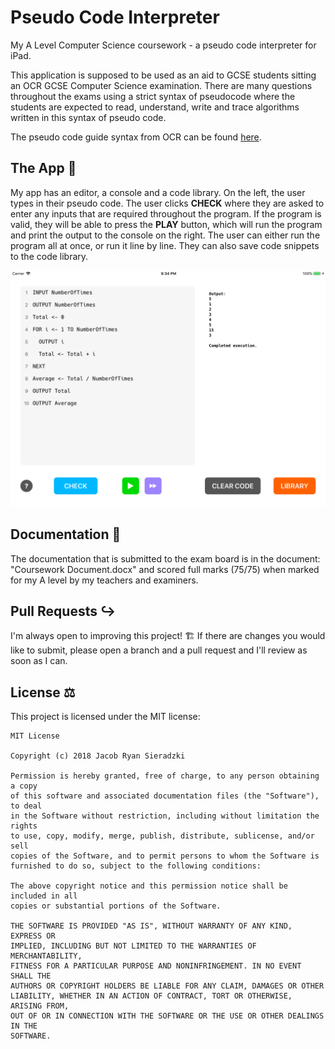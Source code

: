 # Pseudo Code Interpreter
My A Level Computer Science coursework - a pseudo code interpreter for iPad.

This application is supposed to be used as an aid to GCSE students sitting an OCR GCSE Computer Science examination. There are many questions throughout the exams using a strict syntax of pseudocode where the students are expected to read, understand, write and trace algorithms written in this syntax of pseudo code. 

The pseudo code guide syntax from OCR can be found [here](www.ocr.org.uk/Images/202653-pseudocode-guide.pdf).

## The App 📱

My app has an editor, a console and a code library. On the left, the user types in their pseudo code. The user clicks **CHECK** where they are asked to enter any inputs that are required throughout the program. If the program is valid, they will be able to press the **PLAY** button, which will run the program and print the output to the console on the right. The user can either run the program all at once, or run it line by line. They can also save code snippets to the code library.

![iPad Screenshot](https://raw.githubusercontent.com/jacobsieradzki/pseudo-code-interpreter/master/Images/app-screenshot.png)

## Documentation 📖

The documentation that is submitted to the exam board is in the document: "Coursework Document.docx" and scored full marks (75/75) when marked for my A level by my teachers and examiners.

## Pull Requests ↪️

I'm always open to improving this project! 🏗 If there are changes you would like to submit, please open a branch and a pull request and I'll review as soon as I can.

## License ⚖️

This project is licensed under the MIT license:

```
MIT License

Copyright (c) 2018 Jacob Ryan Sieradzki

Permission is hereby granted, free of charge, to any person obtaining a copy
of this software and associated documentation files (the "Software"), to deal
in the Software without restriction, including without limitation the rights
to use, copy, modify, merge, publish, distribute, sublicense, and/or sell
copies of the Software, and to permit persons to whom the Software is
furnished to do so, subject to the following conditions:

The above copyright notice and this permission notice shall be included in all
copies or substantial portions of the Software.

THE SOFTWARE IS PROVIDED "AS IS", WITHOUT WARRANTY OF ANY KIND, EXPRESS OR
IMPLIED, INCLUDING BUT NOT LIMITED TO THE WARRANTIES OF MERCHANTABILITY,
FITNESS FOR A PARTICULAR PURPOSE AND NONINFRINGEMENT. IN NO EVENT SHALL THE
AUTHORS OR COPYRIGHT HOLDERS BE LIABLE FOR ANY CLAIM, DAMAGES OR OTHER
LIABILITY, WHETHER IN AN ACTION OF CONTRACT, TORT OR OTHERWISE, ARISING FROM,
OUT OF OR IN CONNECTION WITH THE SOFTWARE OR THE USE OR OTHER DEALINGS IN THE
SOFTWARE.
```
